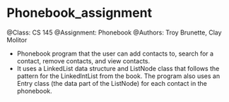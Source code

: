 # Phonebook_assignment
@Class: CS 145
@Assignment: Phonebook
@Authors: Troy Brunette, Clay Molitor
- Phonebook program that the user can add contacts to, search for a contact, remove contacts, and view contacts.
- It uses a LinkedList data structure and ListNode class that follows the pattern for the LinkedIntList 
from the book. The program also uses an Entry class (the data part of the ListNode) for each contact in the phonebook.
